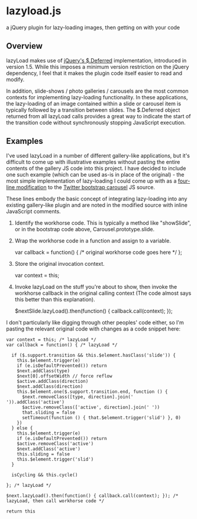 lazyload.js
===========

a jQuery plugin for lazy-loading images, then getting on with your code

## Overview

lazyLoad makes use of [jQuery's $.Deferred](http://api.jquery.com/category/deferred-object/) implementation, introduced in version 1.5.
While this imposes a minimum version restriction on the jQuery dependency, I feel that it makes the plugin code itself easier to read and modify.

In addition, slide-shows / photo galleries / carousels are the most common contexts for implementing lazy-loading functionality.  In these applications, the lazy-loading of an image contained within a slide or carousel item is typically followed by a transition between slides.  The $.Deferred object returned from all lazyLoad calls provides a great way to indicate the start of the transition code without synchronously stopping JavaScript execution.

## Examples

I've used lazyLoad in a number of different gallery-like applications, but it's difficult to come up with illustrative examples without pasting the entire contents of the gallery JS code into this project.
I have decided to include one such example (which can be used as-is in place of the original) - the most simple implementation of lazy-loading I could come up with as a [four-line modification](https://github.com/gitastrophe/lazyload.js/blob/master/examples/bootstrap-carousel.js) to the [Twitter bootstrap carousel](http://twitter.github.com/bootstrap/javascript.html#carousel) JS source.

These lines embody the basic concept of integrating lazy-loading into any existing gallery-like plugin and are noted in the modified source with inline JavaScript comments.

1) Identify the workhorse code.  This is typically a method like "showSlide", or in the bootstrap code above, Carousel.prototype.slide.

2) Wrap the workhorse code in a function and assign to a variable.

    var callback = function() { /* original workhorse code goes here */ };

3) Store the original invocation context.

    var context = this;

4) Invoke lazyLoad on the stuff you're about to show, then invoke the workhorse callback in the original calling context (The code almost says this better than this explanation).

    $nextSlide.lazyLoad().then(function() { callback.call(context); });

I don't particularly like digging through other peoples' code either, so I'm pasting the relevant original code with changes as a code snippet here:

    var context = this; /* lazyLoad */
    var callback = function() { /* lazyLoad */
    
      if ($.support.transition && this.$element.hasClass('slide')) {
        this.$element.trigger(e)
        if (e.isDefaultPrevented()) return
        $next.addClass(type)
        $next[0].offsetWidth // force reflow
        $active.addClass(direction)
        $next.addClass(direction)
        this.$element.one($.support.transition.end, function () {
          $next.removeClass([type, direction].join(' ')).addClass('active')
          $active.removeClass(['active', direction].join(' '))
          that.sliding = false
          setTimeout(function () { that.$element.trigger('slid') }, 0)
        })
      } else {
        this.$element.trigger(e)
        if (e.isDefaultPrevented()) return
        $active.removeClass('active')
        $next.addClass('active')
        this.sliding = false
        this.$element.trigger('slid')
      }

      isCycling && this.cycle()

    }; /* lazyLoad */

    $next.lazyLoad().then(function() { callback.call(context); }); /* lazyLoad, then call workhorse code */

    return this


